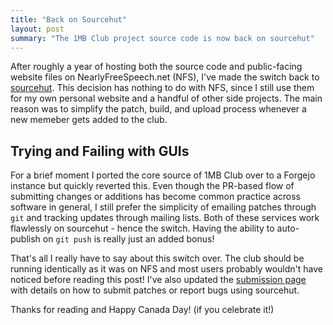 ```yaml
---
title: "Back on Sourcehut"
layout: post
summary: "The 1MB Club project source code is now back on sourcehut"
---
```


After roughly a year of hosting both the source code and public-facing website files on NearlyFreeSpeech.net (NFS), I've made the switch back to [sourcehut](https://sourcehut.org). This decision has nothing to do with NFS, since I still use them for my own personal website and a handful of other side projects. The main reason was to simplify the patch, build, and upload process whenever a new memeber gets added to the club. 

## Trying and Failing with GUIs

For a brief moment I ported the core source of 1MB Club over to a Forgejo instance but quickly reverted this. Even though the PR-based flow of submitting changes or additions has become common practice across software in general, I still prefer the simplicity of emailing patches through `git` and tracking updates through mailing lists. Both of these services work flawlessly on sourcehut - hence the switch. Having the ability to auto-publish on `git push` is really just an added bonus!

That's all I really have to say about this switch over. The club should be running identically as it was on NFS and most users probably wouldn't have noticed before reading this post! I've also updated the [submission page](/submit) with details on how to submit patches or report bugs using sourcehut.

Thanks for reading and Happy Canada Day! (if you celebrate it!)